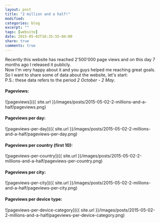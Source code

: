 ```yaml
---
layout: post
title: "2 million and a half!"
modified:
categories: blog
excerpt: ""
tags: [website]
date: 2015-05-02T16:35:55-04:00
share: true
comments: true
---
```


Recently this website has reached 2'500'000 page views and on this day 7 months ago I released it publicly.<br>
Now I'm very happy about it and you guys helped me reaching great goals.<br>
So I want to share some of data about the website, let's start:<br>
P.S.: these data refers to the period <i>2 October - 2 May</i>.

#### Pageviews:

![pageviews]({{ site.url }}/images/posts/2015-05-02-2-millions-and-a-half/pageviews.png)
<br>

#### Pageviews per day:

![pageviews-per-day]({{ site.url }}/images/posts/2015-05-02-2-millions-and-a-half/pageviews-per-day.png)
<br>

#### Pageviews per country (first 10):

![pageviews-per-country]({{ site.url }}/images/posts/2015-05-02-2-millions-and-a-half/pageviews-per-country.png)
<br>

#### Pageviews per city:

![pageviews-per-city]({{ site.url }}/images/posts/2015-05-02-2-millions-and-a-half/pageviews-per-city.png)
<br>

#### Pageviews per device type:

![pageviews-per-device-category]({{ site.url }}/images/posts/2015-05-02-2-millions-and-a-half/pageviews-per-device-category.png)
<br>
